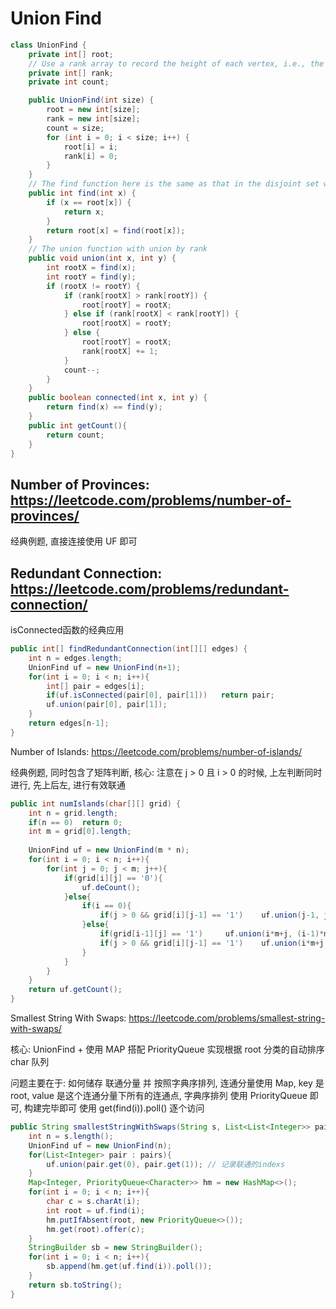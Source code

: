 # Union Find
```java
class UnionFind {
    private int[] root;
    // Use a rank array to record the height of each vertex, i.e., the "rank" of each vertex.
    private int[] rank;
    private int count;

    public UnionFind(int size) {
        root = new int[size];
        rank = new int[size];
        count = size;
        for (int i = 0; i < size; i++) {
            root[i] = i;
            rank[i] = 0; 
        }
    }
	// The find function here is the same as that in the disjoint set with path compression.
    public int find(int x) {
        if (x == root[x]) {
            return x;
        }
        return root[x] = find(root[x]);
    }
	// The union function with union by rank
    public void union(int x, int y) {
        int rootX = find(x);
        int rootY = find(y);
        if (rootX != rootY) {
            if (rank[rootX] > rank[rootY]) {
                root[rootY] = rootX;
            } else if (rank[rootX] < rank[rootY]) {
                root[rootX] = rootY;
            } else {
                root[rootY] = rootX;
                rank[rootX] += 1;
            }
            count--;
        }
    }
    public boolean connected(int x, int y) {
        return find(x) == find(y);
    }
    public int getCount(){
        return count;
    }
}
```

## Number of Provinces: https://leetcode.com/problems/number-of-provinces/

经典例题, 直接连接使用 UF 即可


## Redundant Connection: https://leetcode.com/problems/redundant-connection/

isConnected函数的经典应用

```java
public int[] findRedundantConnection(int[][] edges) {
    int n = edges.length;
    UnionFind uf = new UnionFind(n+1);
    for(int i = 0; i < n; i++){
        int[] pair = edges[i];
        if(uf.isConnected(pair[0], pair[1]))   return pair;
        uf.union(pair[0], pair[1]);
    }
    return edges[n-1];
}
```

Number of Islands: https://leetcode.com/problems/number-of-islands/

经典例题, 同时包含了矩阵判断, 核心: 注意在 j > 0 且 i > 0 的时候, 上左判断同时进行, 先上后左, 进行有效联通

```java
public int numIslands(char[][] grid) {
    int n = grid.length;
    if(n == 0)  return 0;
    int m = grid[0].length;
    
    UnionFind uf = new UnionFind(m * n);
    for(int i = 0; i < n; i++){
        for(int j = 0; j < m; j++){
            if(grid[i][j] == '0'){
                uf.deCount();
            }else{
                if(i == 0){
                    if(j > 0 && grid[i][j-1] == '1')    uf.union(j-1, j);
                }else{
                    if(grid[i-1][j] == '1')     uf.union(i*m+j, (i-1)*m+j);
                    if(j > 0 && grid[i][j-1] == '1')    uf.union(i*m+j, i*m+j-1);
                }
            }
        }
    }
    return uf.getCount();
}
```

Smallest String With Swaps: https://leetcode.com/problems/smallest-string-with-swaps/

核心: UnionFind + 使用 MAP 搭配 PriorityQueue 实现根据 root 分类的自动排序 char 队列

问题主要在于: 如何储存 联通分量 并 按照字典序排列, 连通分量使用 Map, key 是 root, value 是这个连通分量下所有的连通点, 字典序排列 使用 PriorityQueue 即可, 构建完毕即可 使用 get(find(i)).poll() 逐个访问


```java
public String smallestStringWithSwaps(String s, List<List<Integer>> pairs) {
    int n = s.length();
    UnionFind uf = new UnionFind(n);
    for(List<Integer> pair : pairs){
        uf.union(pair.get(0), pair.get(1)); // 记录联通的indexs
    }
    Map<Integer, PriorityQueue<Character>> hm = new HashMap<>();
    for(int i = 0; i < n; i++){
        char c = s.charAt(i);
        int root = uf.find(i);
        hm.putIfAbsent(root, new PriorityQueue<>());
        hm.get(root).offer(c);
    }
    StringBuilder sb = new StringBuilder();
    for(int i = 0; i < n; i++){
        sb.append(hm.get(uf.find(i)).poll());
    }
    return sb.toString();
}
```